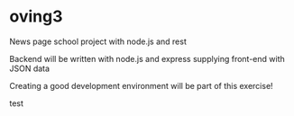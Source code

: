 # oving3
News page school project with node.js and rest

Backend will be written with node.js and express supplying front-end with JSON data

Creating a good development environment will be part of this exercise!

test
